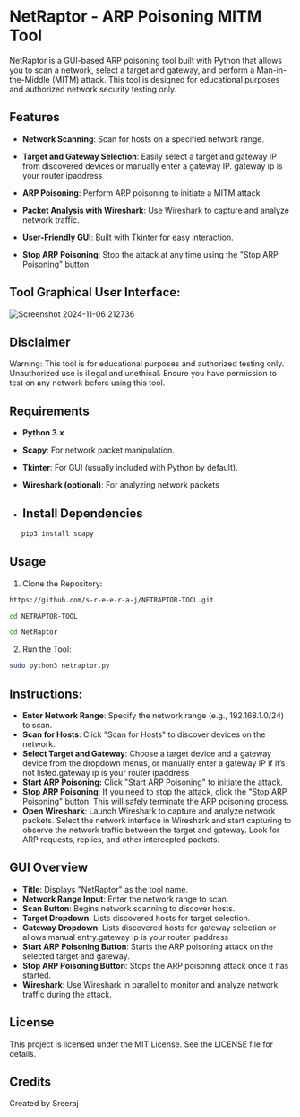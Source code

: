 # NetRaptor - ARP Poisoning MITM Tool

NetRaptor is a GUI-based ARP poisoning tool built with Python that allows you to scan a network, select a target and gateway, and perform a Man-in-the-Middle (MITM) attack. This tool is designed for educational purposes and authorized network security testing only.

## Features

- **Network Scanning**: Scan for hosts on a specified network range.
- **Target and Gateway Selection**: Easily select a target and gateway IP from discovered devices or manually enter a gateway IP.
gateway ip is your router ipaddress

- **ARP Poisoning**: Perform ARP poisoning to initiate a MITM attack.
- **Packet Analysis with Wireshark**: Use Wireshark to capture and analyze network traffic.
- **User-Friendly GUI**: Built with Tkinter for easy interaction.
- **Stop ARP Poisoning**: Stop the attack at any time using the "Stop ARP Poisoning" button

## Tool Graphical User Interface:


![Screenshot 2024-11-06 212736](https://github.com/user-attachments/assets/7d0fac47-395d-4dcd-9a2d-58701d0dc7a3)



## Disclaimer

Warning: This tool is for educational purposes and authorized testing only. Unauthorized use is illegal and unethical. Ensure you have permission to test on any network before using this tool.

## Requirements
- **Python 3.x**
- **Scapy**: For network packet manipulation.
- **Tkinter**: For GUI (usually included with Python by default).
- **Wireshark (optional)**: For analyzing network packets

- ## Install Dependencies
 ```bash
    pip3 install scapy
  ```
  ## Usage

1. Clone the Repository:

  

  ```bash
  https://github.com/s-r-e-e-r-a-j/NETRAPTOR-TOOL.git
  ```
  ```bash
  cd NETRAPTOR-TOOL
  ```
  ```bash
  cd NetRaptor
  ```
 2. Run the Tool:
  ```bash
  sudo python3 netraptor.py
```
## Instructions:

- **Enter Network Range**: Specify the network range (e.g., 192.168.1.0/24) to scan.
- **Scan for Hosts**: Click "Scan for Hosts" to discover devices on the network.
- **Select Target and Gateway**: Choose a target device and a gateway device from the dropdown menus, or manually enter a gateway IP if it’s not listed.gateway ip is your router ipaddress 
- **Start ARP Poisoning:** Click "Start ARP Poisoning" to initiate the attack.
- **Stop ARP Poisoning**: If you need to stop the attack, click the "Stop ARP Poisoning" button. This will safely terminate the ARP poisoning process.
- **Open Wireshark**: Launch Wireshark to capture and analyze network packets. Select the network interface in Wireshark and start capturing to observe the network traffic between the target and gateway. Look for ARP requests, replies, and other intercepted packets.
  
 ## GUI Overview

- **Title**: Displays "NetRaptor" as the tool name.
- **Network Range Input**: Enter the network range to scan.
- **Scan Button**: Begins network scanning to discover hosts.
- **Target Dropdown**: Lists discovered hosts for target selection.
- **Gateway Dropdown**: Lists discovered hosts for gateway selection or allows manual entry.gateway ip is your router ipaddress 
- **Start ARP Poisoning Button**: Starts the ARP poisoning attack on the selected target and gateway.
- **Stop ARP Poisoning Button**: Stops the ARP poisoning attack once it has started.
- **Wireshark**: Use Wireshark in parallel to monitor and analyze network traffic during the attack.

## License
This project is licensed under the MIT License. See the LICENSE file for details.

## Credits
Created by Sreeraj

